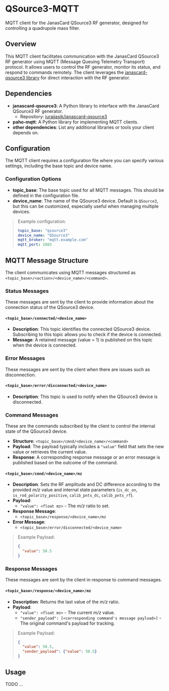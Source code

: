 
# QSource3-MQTT

MQTT client for the JanasCard QSource3 RF generator, designed for controlling a quadrupole mass filter.

## Overview

This MQTT client facilitates communication with the JanasCard QSource3 RF generator using MQTT (Message Queuing Telemetry Transport) protocol. It allows users to control the RF generator, monitor its status, and respond to commands remotely. The client leverages the [janascard-qsource3 library](https://github.com/jurajjasik/janascard-qsource3) for direct interaction with the RF generator.

## Dependencies

- **janascard-qsource3**: A Python library to interface with the JanasCard QSource3 RF generator.
  - Repository: [jurajjasik/janascard-qsource3](https://github.com/jurajjasik/janascard-qsource3)
- **paho-mqtt**: A Python library for implementing MQTT clients.
- **other dependencies**: List any additional libraries or tools your client depends on.

## Configuration

The MQTT client requires a configuration file where you can specify various settings, including the base topic and device name.

### Configuration Options

- **topic_base**: The base topic used for all MQTT messages. This should be defined in the configuration file.
- **device_name**: The name of the QSource3 device. Default is `QSource3`, but this can be customized, especially useful when managing multiple devices.

> Example configuration:
> ```yaml
> topic_base: "qsource3"
> device_name: "QSource3"
> mqtt_broker: "mqtt.example.com"
> mqtt_port: 1883
> ```

## MQTT Message Structure

The client communicates using MQTT messages structured as `<topic_base>/<action>/<device_name>/<command>`.

### Status Messages

These messages are sent by the client to provide information about the connection status of the QSource3 device.

#### `<topic_base>/connected/<device_name>` 

- **Description**: This topic identifies the connected QSource3 device. Subscribing to this topic allows you to check if the device is connected.
- **Message**: A retained message (value = 1) is published on this topic when the device is connected.

### Error Messages

These messages are sent by the client when there are issues such as disconnection.

#### `<topic_base>/error/disconnected/<device_name>`

- **Description**: This topic is used to notify when the QSource3 device is disconnected.

### Command Messages

These are the commands subscribed by the client to control the internal state of the QSource3 device.

- **Structure**: `<topic_base>/cmnd/<device_name>/<command>`
- **Payload**: The payload typically includes a `"value"` field that sets the new value or retrieves the current value.
- **Response**: A corresponding response message or an error message is published based on the outcome of the command.

#### `<topic_base>/cmnd/<device_name>/mz`

- **Description**: Sets the RF amplitude and DC difference according to the provided *m/z* value and internal state parameters (`is_dc_on`, `is_rod_polarity_positive`, `calib_pnts_dc`, `calib_pnts_rf`).
- **Payload**: 
  - `"value": <float mz>` - The *m/z* ratio to set.
- **Response Message**: 
  - `<topic_base>/response/<device_name>/mz`
- **Error Message**: 
  - `<topic_base>/error/disconnected/<device_name>`

> Example Payload:
> ```json
> {
>   "value": 50.5
> }
> ```

### Response Messages

These messages are sent by the client in response to command messages.

#### `<topic_base>/response/<device_name>/mz`

- **Description**: Returns the last value of the *m/z* ratio.
- **Payload**: 
  - `"value": <float mz>` - The current *m/z* value.
  - `"sender_payload": [<corresponding command's message payload>]` - The original command's payload for tracking.

> Example Payload:
> ```json
> {
>   "value": 50.5,
>   "sender_payload": {"value": 50.5}
> }
> ```

## Usage
TODO ...
